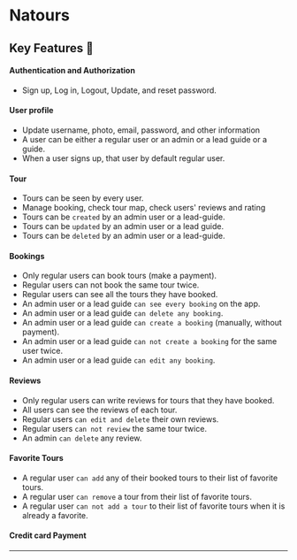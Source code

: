 # Natours


## Key Features 📝

#### Authentication and Authorization
  - Sign up, Log in, Logout, Update, and reset password.

#### User profile
  - Update username, photo, email, password, and other information
  - A user can be either a regular user or an admin or a lead guide or a guide.
  - When a user signs up, that user by default regular user.

#### Tour
  - Tours can be seen by every user.
  - Manage booking, check tour map, check users' reviews and rating
  - Tours can be `created` by an admin user or a lead-guide.
  - Tours can be `updated` by an admin user or a lead guide.
  - Tours can be `deleted` by an admin user or a lead-guide.
   
#### Bookings
  - Only regular users can book tours (make a payment).
  - Regular users can not book the same tour twice.
  - Regular users can see all the tours they have booked.
  - An admin user or a lead guide `can see every booking` on the app.
  - An admin user or a lead guide `can delete any booking`.
  - An admin user or a lead guide `can create a booking` (manually, without payment).
  - An admin user or a lead guide `can not create a booking` for the same user twice.
  - An admin user or a lead guide `can edit any booking`.

#### Reviews
  - Only regular users can write reviews for tours that they have booked.
  - All users can see the reviews of each tour.
  - Regular users `can edit and delete` their own reviews.
  - Regular users `can not review` the same tour twice.
  - An admin `can delete` any review.

#### Favorite Tours
  - A regular user `can add` any of their booked tours to their list of favorite tours.
  - A regular user `can remove` a tour from their list of favorite tours.
  - A regular user `can not add a tour` to their list of favorite tours when it is already a favorite.

#### Credit card Payment


<hr>

